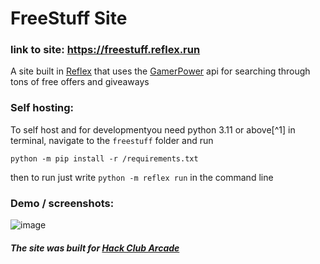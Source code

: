 # FreeStuff Site


### link to site: https://freestuff.reflex.run


A site built in [Reflex](https://reflex.dev) that uses the [GamerPower](https://www.gamerpower.com/api-read) api for searching through tons of free offers and giveaways


### Self hosting:
To self host and for developmentyou need python 3.11 or above[^1]
in terminal, navigate to the `freestuff` folder and run 


`python -m pip install -r /requirements.txt`

then to run just write `python -m reflex run` in the command line



### Demo / screenshots:


![image](https://github.com/user-attachments/assets/2cdc8ed3-b185-44d5-bf4d-0c604d303f88)

##### The site was built for [Hack Club Arcade](https://hackclub.com/arcade/)
